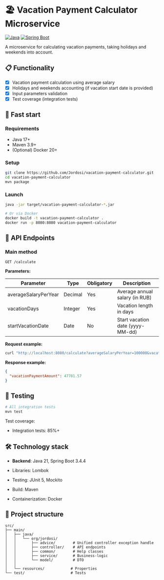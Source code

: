 # 🏖️ Vacation Payment Calculator Microservice

[![Java](https://img.shields.io/badge/Java-21%2B-blue?logo=openjdk)](https://openjdk.org/)
[![Spring Boot](https://img.shields.io/badge/Spring_Boot-3.4.4-brightgreen?logo=spring)](https://spring.io/projects/spring-boot)

A microservice for calculating vacation payments, taking holidays and weekends into account.

## 📋 Funсtionality

- [x] Vacation payment calculation using average salary
- [x] Holidays and weekends accounting (if vacation start date is provided)
- [x] Input parameters validation
- [x] Test coverage (integration tests)
## 🚀 Fast start

### Requirements
- Java 17+
- Maven 3.9+
- (Optional) Docker 20+

### Setup
```bash
git clone https://github.com/Jordosi/vacation-payment-calculator.git
cd vacation-payment-calculator
mvn package
```
### Launch
```bash
java -jar target/vacation-payment-calculator-*.jar

# Or via Docker
docker build -t vacation-payment-calculator .
docker run -p 8080:8080 vacation-payment-calculator
```
## 📌 API Endpoints

### Main method
```
GET /calculate
```

**Parameters:**

| Parameter            | Type    | Obligatory | Description                      |
| -------------------- | ------- | ---------- | -------------------------------- |
| averageSalaryPerYear | Decimal | Yes        | Average annual salary (in RUB)   |
| vacationDays         | Integer | Yes        | Vacation length in days          |
| startVacationDate    | Date    | No         | Start vacation date (yyyy-MM-dd) |

**Request example:**

```bash
curl "http://localhost:8080/calculate?averageSalaryPerYear=100000&vacationDays=14"
```

**Response example:**

```json
{
  "vacationPaymentAmount": 47781.57
}
```
## 🧪 Testing
```bash
# All integration tests
mvn test
```

Test coverage:
- Integration tests: 85%+

## 🛠 Technology stack

- **Backend**: Java 21, Spring Boot 3.4.4

- Libraries: Lombok

- Testing: JUnit 5, Mockito

- Build: Maven

- Containerization: Docker


## 📂 Project structure
```
src/
├── main/
│   ├── java/
│   │   └── org/jordosi/
│   │       ├── advice/        # Unified controller exception handle
│   │       ├── controller/    # API endpoints
│   │       ├── common/        # Help classes
│   │       ├── service/       # Business-logic
│   │       └── model/         # DTO
│   │
│   └── resources/            # Properties
└── test/                     # Tests
```
